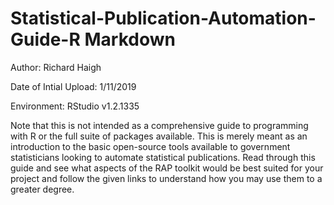 # Statistical-Publication-Automation-Guide-R Markdown

Author: Richard Haigh

Date of Intial Upload: 1/11/2019

Environment: RStudio v1.2.1335

Note that this is not intended as a comprehensive guide to programming with R or the full suite of packages available. This is merely meant as an introduction to the basic open-source tools available to government statisticians looking to automate statistical publications. Read through this guide and see what aspects of the RAP toolkit would be best suited for your project and follow the given links to understand how you may use them to a greater degree. 

